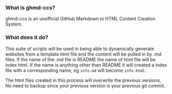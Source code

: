### What is ghmd-ccs?

ghmd-ccs is an unofficial GitHub Markdown to HTML Content Creation System.

### What does it do?

This suite of scripts will be used in being able to dynamically generate websites from a template html file and the content will be pulled in by .md files. If the name of the .md file is README the name of html file will be index.html. If the name is anything other than README it will created a index file with a corresponding name, eg `info.md` will become `info.html`.

The html files created in this process will overwrite the previous versions, No need to backup since your previous version is your previous git commit.
